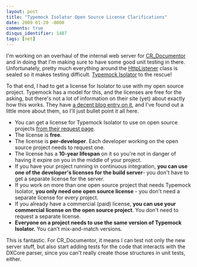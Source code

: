 ```yaml
---
layout: post
title: "Typemock Isolator Open Source License Clarifications"
date: 2009-01-20 -0800
comments: true
disqus_identifier: 1487
tags: [net]
---
```

I'm working on an overhaul of the internal web server for
[CR\_Documentor](http://cr-documentor.googlecode.com) and in doing that
I'm making sure to have some good unit testing in there. Unfortunately,
pretty much everything around the
[HttpListener](http://msdn.microsoft.com/en-us/library/system.net.httplistener.aspx)
class is sealed so it makes testing difficult. [Typemock
Isolator](http://www.typemock.com) to the rescue!

To that end, I had to get a license for Isolator to use with my open
source project. Typemock has a model for this, and the licenses are free
for the asking, but there's not a lot of information on their site (yet)
about exactly how this works. They have [a decent blog entry on
it](http://blog.typemock.com/2008/10/isolator-open-source-license.html),
and I've found out a little more about them, so I'll just bullet point
it all here.

-   You can get a license for Typemock Isolator to use on open source
    projects [from their request
    page](http://www.typemock.com/free_open_source_license_form.php).
-   The license is **free**.
-   The license is **per-developer**. Each developer working on the open
    source project needs to request one.
-   The license has a **10-year lifespan** on it so you're not in danger
    of having it expire on you in the middle of your project.
-   If you have your project running in continuous integration, **you
    can use one of the developer's licenses for the build server**- you
    don't have to get a separate license for the server.
-   If you work on more than one open source project that needs Typemock
    Isolator, **you only need one open source license** - you don't need
    a separate license for every project.
-   If you already have a commercial (paid) license, **you can use your
    commercial license on the open source project**. You don't need to
    request a separate license.
-   **Everyone on a project needs to use the same version of Typemock
    Isolator.** You can't mix-and-match versions.

This is fantastic. For CR\_Documentor, it means I can test not only the
new server stuff, but also start adding tests for the code that
interacts with the DXCore parser, since you can't really create those
structures in unit tests, either.

